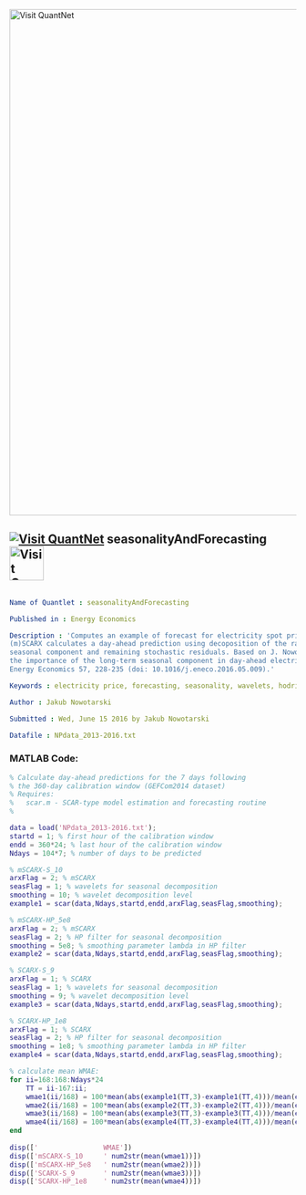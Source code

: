 
[<img src="https://github.com/QuantLet/Styleguide-and-FAQ/blob/master/pictures/banner.png" width="888" alt="Visit QuantNet">](http://quantlet.de/)

## [<img src="https://github.com/QuantLet/Styleguide-and-FAQ/blob/master/pictures/qloqo.png" alt="Visit QuantNet">](http://quantlet.de/) **seasonalityAndForecasting** [<img src="https://github.com/QuantLet/Styleguide-and-FAQ/blob/master/pictures/QN2.png" width="60" alt="Visit QuantNet 2.0">](http://quantlet.de/)

```yaml

Name of Quantlet : seasonalityAndForecasting

Published in : Energy Economics

Description : 'Computes an example of forecast for electricity spot prices with the (m)SCARX model.
(m)SCARX calculates a day-ahead prediction using decoposition of the raw electricity prices into a
seasonal component and remaining stochastic residuals. Based on J. Nowotarski, R. Weron (2016) On
the importance of the long-term seasonal component in day-ahead electricity price forecasting,
Energy Economics 57, 228-235 (doi: 10.1016/j.eneco.2016.05.009).'

Keywords : electricity price, forecasting, seasonality, wavelets, hodrick-prescot filter, ARX

Author : Jakub Nowotarski

Submitted : Wed, June 15 2016 by Jakub Nowotarski

Datafile : NPdata_2013-2016.txt

```


### MATLAB Code:
```matlab
% Calculate day-ahead predictions for the 7 days following 
% the 360-day calibration window (GEFCom2014 dataset) 
% Requires:
%   scar.m - SCAR-type model estimation and forecasting routine
%   

data = load('NPdata_2013-2016.txt');
startd = 1; % first hour of the calibration window
endd = 360*24; % last hour of the calibration window
Ndays = 104*7; % number of days to be predicted

% mSCARX-S_10
arxFlag = 2; % mSCARX
seasFlag = 1; % wavelets for seasonal decomposition
smoothing = 10; % wavelet decomposition level
example1 = scar(data,Ndays,startd,endd,arxFlag,seasFlag,smoothing);

% mSCARX-HP_5e8
arxFlag = 2; % mSCARX
seasFlag = 2; % HP filter for seasonal decomposition
smoothing = 5e8; % smoothing parameter lambda in HP filter
example2 = scar(data,Ndays,startd,endd,arxFlag,seasFlag,smoothing);

% SCARX-S_9
arxFlag = 1; % SCARX
seasFlag = 1; % wavelets for seasonal decomposition
smoothing = 9; % wavelet decomposition level
example3 = scar(data,Ndays,startd,endd,arxFlag,seasFlag,smoothing);

% SCARX-HP_1e8
arxFlag = 1; % SCARX
seasFlag = 2; % HP filter for seasonal decomposition
smoothing = 1e8; % smoothing parameter lambda in HP filter
example4 = scar(data,Ndays,startd,endd,arxFlag,seasFlag,smoothing);

% calculate mean WMAE:
for ii=168:168:Ndays*24
    TT = ii-167:ii;
    wmae1(ii/168) = 100*mean(abs(example1(TT,3)-example1(TT,4)))/mean(example1(TT,3));
    wmae2(ii/168) = 100*mean(abs(example2(TT,3)-example2(TT,4)))/mean(example2(TT,3));
    wmae3(ii/168) = 100*mean(abs(example3(TT,3)-example3(TT,4)))/mean(example3(TT,3));
    wmae4(ii/168) = 100*mean(abs(example4(TT,3)-example4(TT,4)))/mean(example4(TT,3));
end    
    
disp(['                WMAE'])
disp(['mSCARX-S_10     ' num2str(mean(wmae1))])
disp(['mSCARX-HP_5e8   ' num2str(mean(wmae2))])
disp(['SCARX-S_9       ' num2str(mean(wmae3))])
disp(['SCARX-HP_1e8    ' num2str(mean(wmae4))])


```
